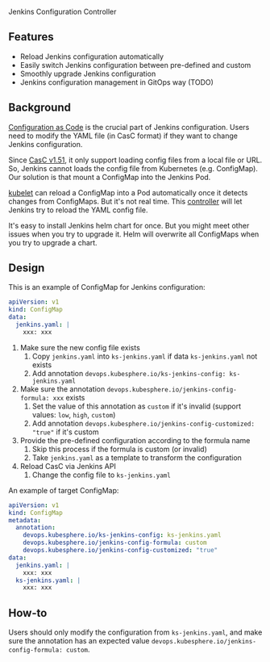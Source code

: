 Jenkins Configuration Controller

## Features

* Reload Jenkins configuration automatically
* Easily switch Jenkins configuration between pre-defined and custom
* Smoothly upgrade Jenkins configuration
* Jenkins configuration management in GitOps way (TODO)

## Background

[Configuration as Code](https://github.com/jenkinsci/configuration-as-code-plugin) is the crucial part of Jenkins configuration. 
Users need to modify the YAML file (in CasC format) if they want to change Jenkins configuration.

Since [CasC v1.51](https://github.com/jenkinsci/configuration-as-code-plugin/releases/tag/configuration-as-code-1.51), it 
only support loading config files from a local file or URL. So, Jenkins cannot loads the config file from Kubernetes (e.g. ConfigMap). 
Our solution is that mount a ConfigMap into the Jenkins Pod.

[kubelet](https://kubernetes.io/docs/reference/config-api/kubelet-config.v1beta1/#kubelet-config-k8s-io-v1beta1-KubeletConfiguration) 
can reload a ConfigMap into a Pod automatically once it detects changes from ConfigMaps. But it's not real time. 
This [controller](https://github.com/kubesphere/ks-devops/tree/master/controllers/jenkinsconfig) will let Jenkins try to 
reload the YAML config file.

It's easy to install Jenkins helm chart for once. But you might meet other issues when you try to upgrade it. Helm will 
overwrite all ConfigMaps when you try to upgrade a chart.

## Design

This is an example of ConfigMap for Jenkins configuration:

```yaml
apiVersion: v1
kind: ConfigMap
data:
  jenkins.yaml: |
    xxx: xxx
```

1. Make sure the new config file exists
   1. Copy `jenkins.yaml` into `ks-jenkins.yaml` if data `ks-jenkins.yaml` not exists
   1. Add annotation `devops.kubesphere.io/ks-jenkins-config: ks-jenkins.yaml`
1. Make sure the annotation `devops.kubesphere.io/jenkins-config-formula: xxx` exists
   1. Set the value of this annotation as `custom` if it's invalid (support values: `low`, `high`, `custom`)
   1. Add annotation `devops.kubesphere.io/jenkins-config-customized: "true"` if it's custom
1. Provide the pre-defined configuration according to the formula name
   1. Skip this process if the formula is custom (or invalid)
   1. Take `jenkins.yaml` as a template to transform the configuration
1. Reload CasC via Jenkins API
   1. Change the config file to `ks-jenkins.yaml`

An example of target ConfigMap:

```yaml
apiVersion: v1
kind: ConfigMap
metadata:
  annotation:
    devops.kubesphere.io/ks-jenkins-config: ks-jenkins.yaml
    devops.kubesphere.io/jenkins-config-formula: custom
    devops.kubesphere.io/jenkins-config-customized: "true"
data:
  jenkins.yaml: |
    xxx: xxx
  ks-jenkins.yaml: |
    xxx: xxx
```

## How-to

Users should only modify the configuration from `ks-jenkins.yaml`, and make sure the annotation has an expected value
`devops.kubesphere.io/jenkins-config-formula: custom`.
